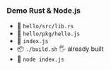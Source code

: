 ### Demo Rust & Node.js

- 👀 `hello/src/lib.rs`
- 👀 `hello/pkg/hello.js`
- 👀 `index.js`
- 📦 `./build.sh` 🖐️ already built
- 🚀 `node index.js`


